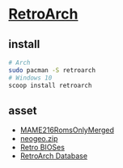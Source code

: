 # [RetroArch](https://github.com/libretro/RetroArch)

## install

```sh
# Arch
sudo pacman -S retroarch
# Windows 10
scoop install retroarch
```

## asset

- [MAME216RomsOnlyMerged](https://archive.org/download/MAME216RomsOnlyMerged)
- [neogeo.zip](https://ia803204.us.archive.org/view_archive.php?archive=/29/items/mame-0.221-roms-merged/neogeo.zip)
- [Retro BIOSes](https://github.com/Abdess/retroarch_system)
- [RetroArch Database](https://github.com/libretro/libretro-database)

